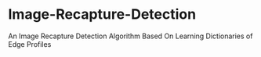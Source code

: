# Image-Recapture-Detection
An Image Recapture Detection Algorithm Based On Learning Dictionaries of Edge Profiles
